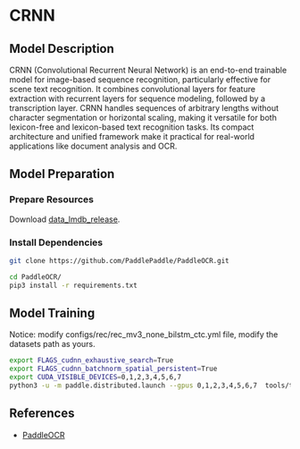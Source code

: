 # CRNN

## Model Description

CRNN (Convolutional Recurrent Neural Network) is an end-to-end trainable model for image-based sequence recognition,
particularly effective for scene text recognition. It combines convolutional layers for feature extraction with
recurrent layers for sequence modeling, followed by a transcription layer. CRNN handles sequences of arbitrary lengths
without character segmentation or horizontal scaling, making it versatile for both lexicon-free and lexicon-based text
recognition tasks. Its compact architecture and unified framework make it practical for real-world applications like
document analysis and OCR.

## Model Preparation

### Prepare Resources

Download [data_lmdb_release](https://github.com/clovaai/deep-text-recognition-benchmark#download-lmdb-dataset-for-traininig-and-evaluation-from-here).

### Install Dependencies

```bash
git clone https://github.com/PaddlePaddle/PaddleOCR.git

cd PaddleOCR/
pip3 install -r requirements.txt
```

## Model Training

Notice: modify configs/rec/rec_mv3_none_bilstm_ctc.yml file, modify the datasets path as yours.

```bash
export FLAGS_cudnn_exhaustive_search=True
export FLAGS_cudnn_batchnorm_spatial_persistent=True
export CUDA_VISIBLE_DEVICES=0,1,2,3,4,5,6,7
python3 -u -m paddle.distributed.launch --gpus 0,1,2,3,4,5,6,7  tools/train.py -c configs/rec/rec_mv3_none_bilstm_ctc.yml Global.use_visualdl=True
```

## References

- [PaddleOCR](https://github.com/PaddlePaddle/PaddleOCR)
